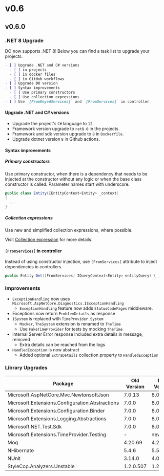 # v0.6

## v0.6.0

### .NET 8 Upgrade

DO now supports .NET 8! Below you can find a task list to upgrade your projects.

```markdown
- [ ] Upgrade .NET and C# versions
  - [ ] in projects
  - [ ] in docker files
  - [ ] in GitHub workflows
- [ ] Upgrade DO version
- [ ] Syntax improvements
  - [ ] Use primary constructors
  - [ ] Use collection expressions
- [ ] Use `[FromKeyedServices]` and `[FromServices]` in controller
```

#### Upgrade .NET and C# versions

- Upgrade the project's `C#` language to `12`.
- Framework version upgrade to `net8.0` in the projects.
- Framework and sdk version upgrade to `8` in `Dockerfile`.
- Upgrade dotnet version `8` in Github actions.

#### Syntax improvements

##### Primary constructors

Use primary constructor, when there is a dependency that needs to be injected at
the constructor without any logic or when the base class constructor is called.
Parameter names start with underscore.

```csharp
public class Entity(IEntityContext<Entity> _context)
{
  ...
}
```

##### Collection expressions

Use new and simplified collection expressions, where possible.

Visit [Collection expression][] for more details.

#### `[FromServices]` in controller

Instead of using constructor injection, use `[FromServices]` attribute to inject
dependencies in controllers.

```csharp
public Entity Get([FromServices] IQueryContext<Entity> entityQuery) { }
```

### Improvements

- `ExceptionHandling` now uses
  `Microsoft.AspNetCore.Diagnostics.IExceptionHandling`
  - `ExceptionHandling` feature now adds `StatusCodePages` middleware.
- Exceptions now return `ProblemDetails` as response
- `ISystem` is replaced with `TimeProvider.System`
  - `Mocker`, `TheSystem` extension is renamed to `TheTime`
  - Use `FakeTimeProvider` for tests by mocking `TheTime`
- Internal Server Error response included extra details in message, removed
  - Extra details can be reached from the logs
- `HandledException` is now abstract
  - Added optional `ExtraDetails` collection property to `HandledException`

### Library Upgrades

| Package                                         | Old Version | New Version |
| ----------------------------------------------- | ----------- | ----------- |
| Microsoft.AspNetCore.Mvc.NewtonsoftJson         | 7.0.13      | 8.0.0       |
| Microsoft.Extensions.Configuration.Abstractions | 7.0.0       | 8.0.0       |
| Microsoft.Extensions.Configuration.Binder       | 7.0.0       | 8.0.0       |
| Microsoft.Extensions.Logging.Abstractions       | 7.0.0       | 8.0.0       |
| Microsoft.NET.Test.Sdk                          | 7.0.0       | 8.0.0       |
| Microsoft.Extensions.TimeProvider.Testing       | -           | new*        |
| Moq                                             | 4.20.69     | 4.20.70     |
| NHibernate                                      | 5.4.6       | 5.5.0       |
| NUnit                                           | 3.14.0      | 4.0.1       |
| StyleCop.Analyzers.Unstable                     | 1.2.0.507   | 1.2.0.556   |

[Collection expression]: https://learn.microsoft.com/en-us/dotnet/csharp/language-reference/operators/collection-expressions
